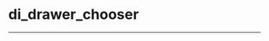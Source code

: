# di_drawer_chooser

------------------------------------------------------------------------------

